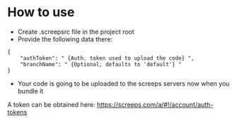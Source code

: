 # How to use
- Create .screepsrc file in the project root
- Provide the following data there:
```
{
    "authToken": " {Auth. token used to upload the code} ",
    "branchName": " {Optional, defaults to 'default'} "
}
```
- Your code is going to be uploaded to the screeps servers now when you bundle it

A token can be obtained here: https://screeps.com/a/#!/account/auth-tokens